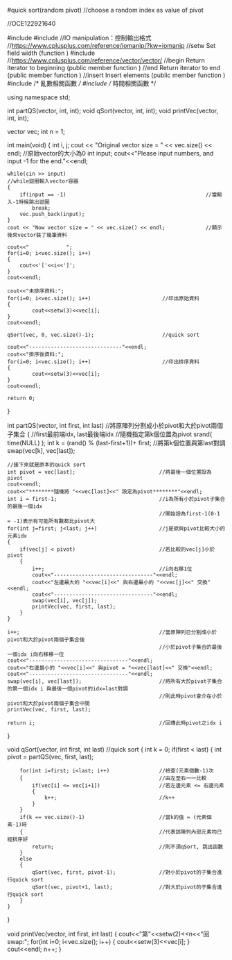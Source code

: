 #quick sort(random pivot)
//choose a random index as value of pivot

//OCE122921640

#include <iostream>
#include <iomanip> //IO manipulation：控制輸出格式
                   //https://www.cplusplus.com/reference/iomanip/?kw=iomanip
                   //setw       Set field width (function )
#include <vector>  //https://www.cplusplus.com/reference/vector/vector/
                   //begin      Return iterator to beginning (public member function )
                   //end        Return iterator to end (public member function )
                   //insert     Insert elements (public member function )
#include <cstdlib> /* 亂數相關函數 */
#include <ctime>   /* 時間相關函數 */

using namespace std;

int partQS(vector<int>, int, int);
void qSort(vector<int>, int, int);
void printVec(vector<int>, int, int);

vector<int> vec;
int n = 1;

int main(void)
{
    int i, j;
    cout << "Original vector size = " << vec.size() << endl;        //原始vector的大小為0
    int input;
    cout<<"Please input numbers, and input -1 for the end."<<endl;

    while(cin >> input)                                             //while迴圈輸入vector容器
    {
        if(input == -1)                                             //當輸入-1時候跳出迴圈
            break;
        vec.push_back(input);
    }
    cout << "Now vector size = " << vec.size() << endl;             //顯示後來vector裝了幾筆資料

    cout<<"            ";
    for(i=0; i<vec.size(); i++)
    {
        cout<<'['<<i<<']';
    }
    cout<<endl;

    cout<<"未排序資料:";
    for(i=0; i<vec.size(); i++)                       //印出原始資料
    {
            cout<<setw(3)<<vec[i];
    }
    cout<<endl;

    qSort(vec, 0, vec.size()-1);                      //quick sort

    cout<<"------------------------------"<<endl;
    cout<<"排序後資料:";
    for(i=0; i<vec.size(); i++)                       //印出排序資料
    {
            cout<<setw(3)<<vec[i];
    }
    cout<<endl;

    return 0;
}

int partQS(vector<int>, int first, int last)         //將原陣列分割成小於pivot和大於pivot兩個子集合
{                                                    //first最前端idx, last最後端idx
    //隨機指定第k個位置為pivot
    srand( time(NULL) );
    int k = (rand() % (last-first+1))+ first;
    //將第k個位置與第last對調
    swap(vec[k], vec[last]);

    //接下來就是原本的quick sort
    int pivot = vec[last];                           //將最後一個位置設為pivot
    cout<<endl;
    cout<<"********隨機將 "<<vec[last]<<" 設定為pivot********"<<endl;
    int i = first-1;                                 //i為所有小於pivot子集合的最後一個idx
                                                     //開始設為first-1(0-1 = -1)表示有可能所有數都比pivot大
    for(int j=first; j<last; j++)                    //j是欲與pivot比較大小的元素idx
    {
        if(vec[j] < pivot)                           //若比較的vec[j]小於pivot
        {
            i++;                                     //i向右移1位
            cout<<"--------------------------------"<<endl;
            cout<<"左邊最大的 "<<vec[i]<<" 與右邊最小的 "<<vec[j]<<" 交換"<<endl;
            cout<<"--------------------------------"<<endl;
            swap(vec[i], vec[j]);
            printVec(vec, first, last);
        }
    }

    i++;                                             //當原陣列已分割成小於pivot和大於pivot兩個子集合後
                                                     //小於pivot子集合的最後一個idx i向右移移一位
    cout<<"--------------------------------"<<endl;
    cout<<"右邊最小的 "<<vec[i]<<" 與pivot = "<<vec[last]<<" 交換"<<endl;
    cout<<"--------------------------------"<<endl;
    swap(vec[i], vec[last]);                         //將所有大於pivot子集合的第一個idx i 與最後一個pivot的idx=last對調
                                                     //則此時pivot會介在小於pivot和大於pivot兩個子集合中間
    printVec(vec, first, last);

    return i;                                        //回傳此時pivot之idx i
}

void qSort(vector<int>, int first, int last)         //quick sort
{
    int k = 0;
    if(first < last)
    {
        int pivot = partQS(vec, first, last);

        for(int i=first; i<last; i++)                //檢查(元素個數-1)次
        {                                            //由左至右一一比較
            if(vec[i] <= vec[i+1])                   //若左邊元素 <= 右邊元素
            {
                k++;                                 //k++
            }
        }
        if(k == vec.size()-1)                        //當k的值 = (元素個素-1)時
        {                                            //代表該陣列內部元素均已經排序好
            return;                                  //則不須qSort, 跳出函數
        }
        else
        {
            qSort(vec, first, pivot-1);              //對小於pivot的子集合進行quick sort
            qSort(vec, pivot+1, last);               //對大於pivot的子集合進行quick sort
        }
    }
}

void printVec(vector<int>, int first, int last)
{
    cout<<"第"<<setw(2)<<n<<"回swap:";
    for(int i=0; i<vec.size(); i++)
    {
        cout<<setw(3)<<vec[i];
    }
    cout<<endl;
    n++;
}

